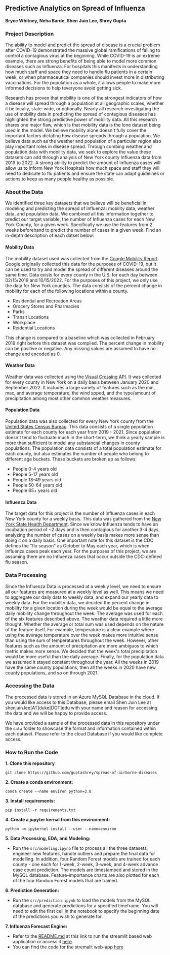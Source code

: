 ## Predictive Analytics on Spread of Influenza
**Bryce Whitney, Neha Barde, Shen Juin Lee, Shrey Gupta**

### Project Description
The ability to model and predict the spread of disease is a crucial problem after COVID-19 demonstrated the massive global ramifications of failing to control a contagious virus at the beginning. While COVID-19 is an extreme example, there are strong benefits of being able to model more common diseases such as Influenza. For hospitals this manifests in understanding how much staff and space they need to handle flu patients in a certain week, or when pharmaceutical companies should invest more in distributing vaccinations. For the population as a whole, it allows people to make more informed decisions to help teveryone avoid getting sick. 

Research has proven that mobility is one of the strongest indicators of how a disease will spread through a population at all geographic scales, whether it be locally, state-wide, or nationally. Nearly all research investigating the use of mobility data in predicting the spread of contagious diseases has highlighted the strong predictive power of mobility data. All this research shares one major flaw, which is that mobility data is the lone dataset being used in the model. We believe mobility alone doesn't fully cover the important factors dictating how disease spreads through a population. We believe data such as the weather and population of a particular region also play important roles in disease spread.  Through combing weather and population data with mobility data, we seek to explore the value these datasets can add through analysis of New York county Influenza data from 2019 to 2022. A strong ability to predict the amount of Influenza cases will allow us to inform New York Hospitals how much space and staff they will need to dedicate to flu patients and ensure the state can adapt guidelines or actions to keep as many people healthy as possible. 

### About the Data

We identified three key datasets that we believe will be beneficial in modeling and predicting the spread of Influenza: mobility data, weather data, and population data. We combined all this information together to predict our target variable, the number of Influenza cases for each New York County, for a given week. Specifically we use the features from 2 weeks beforehand to predict the number of cases in a given week. Find an in-depth description of each datset below:

#### Mobility Data
The mobility dataset used was collected from the [Google Mobility Report](https://www.google.com/covid19/mobility/). Google originally collected this data for the purposes of COVID-19, but it can be used to try and model the spread of different diseases around the same time. Data exists for every county in the U.S. for each day between 02/15/2019 and 10/15/2022. For the purposes of this project, we only use the data for New York counties. The data consists of the percent change in mobility for each of the following locations within a county.
- Residential and Recreation Areas
- Grocery Stores and Pharmacies
- Parks
- Transit Locations
- Workplace
- Reidential Locations

This change is compared to a baseline which was collected in February 2019 right before this dataset was compiled. The percent change in mobility can be positive or negative. Any missing values are assumed to have no change and encoded as 0.

#### Weather Data
Weather data was collected using the [Visual Crossing API](https://www.visualcrossing.com/). It was collected for every county in New York on a daily basis between January 2020 and September 2022. It includes a large variety of features such as the min, max, and average temperature, the wind spped, and the type/amount of precipitation among most other common weather measures. 

#### Population Data
Population data was also collected for every New York county from the [United States Census Bureau](https://www2.census.gov/programs-surveys/). This data consists of a single population estimate for each county for each year from 2019 - 2021. Since population doesn't tend to fluctuate much in the short-term, we think a yearly sample is more than sufficient to model any substancial changes in county populations. The population data consists of a total population estimate for each county, but also estimates the number of people who belong to different age buckets. These buckets are broken up as follows:
- People 0-4 years old
-	People 5-17 years old
-	People 18-49 years old
-	People 50-64 years old
-	People 65+ years old

#### Influenza Data
The target data for this project is the number of Influenza cases in each New York county for a weekly basis. This data was gathered from the [New York State Health Department](https://health.data.ny.gov/Health/Influenza-Laboratory-Confirmed-Cases-By-County-Beg/jr8b-6gh6). Since we know Influenza tends to have an incubation period of ~2 days and is then contagious for another 3-4 days, analyzing the number of cases on a weekly basis makes more sense than doing it on a daily basis. One important note for this dataset is the CDC defines the "flu season" as October to May each year, which is when Influenza cases peak each year. For the purposes of this project, we are assuming there are no Influenza cases that occur outside the CDC-defined flu season. 

### Data Processing
Since the Influenza Data is processed at a weekly level, we need to ensure all our features are measured at a weekly level as well. This means we need to aggregate our daily data to weekly data, and expand our yearly data to weekly data. For the mobility data, we decided the percent change in mobility for a given location during the week would be equal to the average daily mobility change throughout the week. The average was used for each of the six features described above. The weather data required a little more thought. Whether the average or total sum was used depends on the nature of the feature itself. For example, temperature is a clear example where using the average temperature over the week makes more intuitive sense than using the sum of temperatures throughout the week. However, other features such as the amount of precipitation are more ambiguos to which metric makes more sense. We decided that the week's total precipitation would be more useful than the daily average. Finally, for the population data we assumed it stayed constant throughout the year. All the weeks in 2019 have the same county populations, then all the weeks in 2020 have new county populations, and so on through 2021. 


### Accessing the Data
The processed data is stored in an Azure MySQL Database in the cloud. If you would like access to this Database, please email Shen Juin Lee at shenjuin.lee[AT]duke[DOT]edu with your name and reason for accessing the data and we will be happy to provide access. 

We have provided a sample of the processed data in this repository under the `data` folder to showcase the format and information contained within each dataset. Please refer to the cloud Database if you would like complete access. 

### How to Run the Code
**1. Clone this repository**
```
git clone https://github.com/guptashrey/spread-of-airborne-diseases
```
**2. Create a conda environment:** 
```
conda create --name environ python=3.8
```
**3. Install requirements:** 
```
pip install -r requirements.txt
```
**4. Create a jupyter kernal from this environment:** 
```
python -m ipykernel install --user --name=environ
```
**5. Data Processing, EDA, and Modeling:**
* Run the `src/modeling.ipynb` file to process all the three datasets, engineer new features, handle outliers and prepare the final data for modelling. In addition, four Random Forest models are trained for each county - one each for 1-week, 2-week, 3-week, and 4-week advance case count prediction. The models are timestamped and stored in the MySQL database. Feature-importance charts are also plotted for each of the four Random Forest models that are trained.

**6. Prediction Generation:**
* Run the `src/prediction.ipynb` to load the models from the MySQL database and generate predictions for a specified timeframe. You will need to edit the first cell in the notebook to specify the beginning date of the predictions you wish to generate for.

**7. Influenza Forecast Engine:**
* Refer to the [README.md](https://github.com/guptashrey/spread-of-airborne-diseases/blob/st/README.md) at this link to run the streamlit based web application or access it [here](https://guptashrey-spread-of-airborne-diseases-streamlit-app-st-le86km.streamlit.app).
* You can find the code for the stremalit web-app [here](https://github.com/guptashrey/spread-of-airborne-diseases/tree/st)
